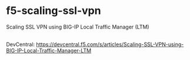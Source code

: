 # f5-scaling-ssl-vpn
Scaling SSL VPN using BIG-IP Local Traffic Manager (LTM)<br><br>

DevCentral: https://devcentral.f5.com/s/articles/Scaling-SSL-VPN-using-BIG-IP-Local-Traffic-Manager-LTM
